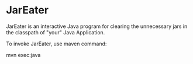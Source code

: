 # JarEater
JarEater is an interactive Java program for clearing the unnecessary jars in the classpath  of "your" Java Application. 

To invoke  JarEater, use maven command:

mvn exec:java
